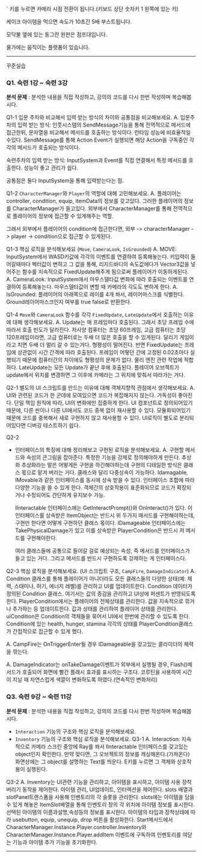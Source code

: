 ` 키를 누르면 카메라 시점 전환이 됩니다.(키보드 상단 숫자키 1 왼쪽에 있는 키)

케이크 아이템을 먹으면 속도가 10초간 5배 부스트됩니다.

모닥불 옆에 있는 동그란 원판은 점프대입니다.

물가에는 움직이는 플랫폼이 있습니다.

-------------------------------------------------------------------------
꾸준실습
### Q1. 숙련 1강 ~ 숙련 3강

**분석 문제** : 분석한 내용을 직접 작성하고, 강의의 코드를 다시 한번 작성하며 복습해봅시다.

Q1-1
입문 주차와 비교해서 입력 받는 방식의 차이와 공통점을 비교해보세요.
  A.
  입문주차의 입력 받는 방식:
  인풋시스템의 SendMessage기능을 통해 전역적으로 메서드에 접근한뒤, 문자열을 비교해서 메서드를 호출하는 방식이다.
  런타임 성능에 비효율적일 수있다.
  SendMessage를 통해 Action Event가 실행되면 해당 Action을 구독중인 각각의 메서드가 호출되는 방식이다.
    
  숙련주차의 입력 받는 방식:
  InputSystem과 Event를 직접 연결해서 특정 메서드를 호출한다. 성능이 좋고 관리가 쉽다.
  
  공통점은 둘다 InputSystem을 통해 입력받는다는 점.


Q1-2 
`CharacterManager`와 `Player`의 역할에 대해 고민해보세요.
  A.
  플레이어는 controller, condition, equip, itemData의 정보를 갖고있다.
  그러한 플레이어의 정보를 CharacterManager가 들고있다.
  외부에서 CharacterManager를 통해 전역적으로 플레이어의 정보에 접근할 수 있게해주는 역할.

  그래서 외부에서 플레이어의 condition에 접근한다면,
  외부 -> characterManager -> player -> condition으로 접근할 수 있게된다.
  
Q1-3
핵심 로직을 분석해보세요 (`Move`, `CameraLook`, `IsGrounded`)
  A. 
     MOVE:
     InputSystem에서 WASD키값에 각각의 이벤트를 연결하여 등록해놓는다.
     키입력이 들어갈때마다 벡터값이 변하고 그 값을 통해, 리지드바디의 속도값에다가 Vector3값을 넣어주는 함수를
     지속적으로 FixedUpdate해주게 됨으로써 플레이어가 이동하게된다.     
  A.
     CameraLook:
     InputSystem에서 마우스델타값 변화에 따라 호출되는 이벤트를 연결하여 등록해놓는다.
     마우스델타값이 변할 때 카메라의 각도도 변하게 한다. 
  A.
     IsGrounded:
     플레이어의 아래쪽으로 레이를 4개 쏴서, 레이어마스크를 식별한다. Ground레이어마스크인지 여부를 true false로 반환한다.   
  
Q1-4 
`Move`와 `CameraLook` 함수를 각각 `FixedUpdate`, `LateUpdate`에서 호출하는 이유에 대해 생각해보세요.
  A. Update는 매 프레임마다 호출된다. 그래서 초당 프레임 수에 따라서 호출 빈도가 달라진다. 
    저사양 컴퓨터는 초당 60프레임, 고급 컴퓨터는 초당 120프레임이라면, 고급 컴퓨터로는 두배 더 많은 호출을 할 수 있게된다.
    달리기 게임이라고 치면 두배 더 멀리 갈 수 있는거다. 형평성이 떨어진다.
    반면 FixedUpdate는 프레임에 상관없이 시간 간격에 따라 호출된다. 프레임이 어떻던 간에 고정된 0.02초마다 실행되기 때문에 컴퓨터간의 차이에도 형평성의 문제가 없다.
    물리 엔진 관련 작업에 적합하다. 
    LateUpdate는 모든 Update가 끝난 후에 호출된다. 플레이어 오브젝트가 update에서 위치를 변경하면 그 이후에 카메라는 그 위치에 맞춰서 따라가는 거다.
    

Q2-1
별도의 UI 스크립트를 만드는 이유에 대해 객체지향적 관점에서 생각해보세요.
  A. UI와 관련된 코드가 한 군데에 모여있으면 코드가 복잡해지지 않는다. 가독성이 좋아진다.
     단일 책임 원칙에 따라, UI의 변화에만 집중하게 한다.
     UI 컴포넌트로 정의되어있기 때문에, 다른 씬이나 다른 UI에서도 코드 중복 없이 재사용할 수 있다.
     모듈화되어있기 때문에 코드를 중복해서 새로 구현하지 않고 재사용할 수 있다.
     UI로직이 별도로 분리되어있다면 디버깅 테스트하기 쉽다.
     
Q2-2
- 인터페이스의 특징에 대해 정리해보고 구현된 로직을 분석해보세요.
  A. 구현할 메서드와 속성의 큰그림을 잡아준다. 특정한 기능을 강제로 정의해야하게 만든다.
     추상화 추상화라는 말은 어떻게든 구현을 하긴해야하는데 구현의 디테일한 방식은 클래스 몫으로 맡겨 버리는 거다.
     클래스와 달리 다중상속이 가능하다. Idamagable, IMovable과 같은 인터페이스를 동시에 상속 받을 수 있다.
     인터페이스 조합에 따라 다양한 기능을 쓸 수 있게 한다.
     객체간의 상호작용이 표준화되므로 코드가 확장되거나 수정되어도 간단하게 유지보수 가능.

     IInteractable 인터페이스에는 GetInteractPrompt()와 OnInteract()가 있다. 
     이 인터페이스를 상속받은 ItemObject는 반드시 위 두가지 매서드를 구현해야하는데, 구현만 한다면 어떻게 구현하던 클래스 몫이다.
     IDamageable 인터페이스에는 TakePhysicalDamage가 있고 이를 상속받은 PlayerCondition은 반드시 저 메서드를 구현해야한다.

     여러 클래스들에 공통으로 들어갈 걸로 예상되는 속성, 즉 메서드를 인터페이스가 들고 있는 거다. 그리고 메서드를 반드시 구현하도록 강제하는 게 인터페이스다.

Q2-3
핵심 로직을 분석해보세요. (UI 스크립트 구조, `CampFire`, `DamageIndicator`)
  A. Condition 클래스를 통해 플레이어가 아니더라도 모든 클래스들의 
     다양한 상태(예: 체력, 스태미나, 허기, 에너지 레벨)를 관리하고 UI를 업데이트한다.
     Condition 데이터가 정의된 Condition 클래스. 여기서는 값의 증감을 관리하고 UI상에 퍼센트가 반영되도록 한다.
     PlayerCondition에서는 플레이어의 전체상태를 관리한다. 값을 지속적으로 깎거나 추가하는 등 업데이트한다.
     값과 상태를 관리하여 플레이어 상태를 관리한다.
     uiCondition은 Condition의 객체들을 묶어서 UI에서 한번에 관리할 수 있도록 한다.
     Condition에 있는 health, hunger, stamina 각각의 상태를 PlayerCondition클래스가 간접적으로 접근할 수 있게 했다.

  A. CampFire는 OnTriggerEnter될 경우 IDamageable을 갖고있는 콜라이더의 체력을 깎는다.

  A. DamageIndicator는 onTakeDamage이벤트가 외부에서 실행될 경우, Flash()메서드가 호출되어 화면에 빨간 플래시 효과를 표시하는 구조다.
     코루틴을 사용하여 시간이 지날 때 자연스럽게 색깔이 변화하도록 하였다.(연속적인 변화처리)


### Q3. 숙련 9강 ~ 숙련 11강

**분석 문제** : 분석한 내용을 직접 작성하고, 강의의 코드를 다시 한번 작성하며 복습해봅시다.

- `Interaction` 기능의 구조와 핵심 로직을 분석해보세요.
- `Inventory` 기능의 구조와 핵심 로직을 분석해보세요.
Q3-1
  A. Interaction: 지속적으로 카메라 스크린 중앙에 Ray를 쏴서 IInteractable 인터페이스를 갖고있는 object인지 확인한다. 만약 맞다면, 그 오브젝트의 정보를 캐싱해온다.(가져온다) 화면상에는 그 object를 설명하는 Text를 띄운다. E키를 누르면 그 객체와 상호작용이 실행된다.
     
Q3-2
  A. Inventory는 UI관련 기능을 관리하고, 아이템을 표시하고, 아이템 사용 장착 버리기 동작을 제어한다.
    아이템 관리, UI업데이트, 인터렉션을 제어한다.
    slots 배열과 slotPanel트랜스폼을 사용해 인벤토리의 각 슬롯을 관리한다. slots에는 아이템을 담을 수 있게 해놓은 ItemSlot배열을 통해
    인벤토리 창의 각 위치에 아이템 정보를 표시한다.
    선택된 아이템의 이름과설명,속성등의 정보를 표시한다.
    아이템의 타입과 장착상태에 따라 usebutton, equip, unequip, drop 버튼을 활성화한다.
    Start메서드에서 CharacterManager.Instance.Player.controller.Inventory와 CharacterManager.Instance.Player.addItem 
    이벤트에 구독하여 인벤토리를 여닫는 기능과 아이템 추가 기능을 초기화한다.

------------------------------------------------------------------------

